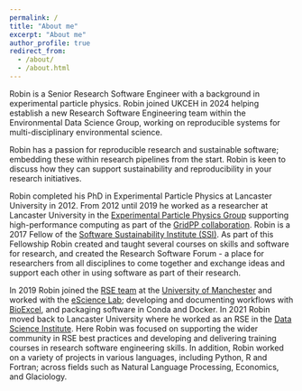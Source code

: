 ```yaml
---
permalink: /
title: "About me"
excerpt: "About me"
author_profile: true
redirect_from: 
  - /about/
  - /about.html
---
```


Robin is a Senior Research Software Engineer with a background in experimental particle physics.  Robin joined UKCEH in 2024 helping establish a new Research Software Engineering team within the Environmental Data Science Group, working on reproducible systems for multi-disciplinary environmental science.
 
Robin has a passion for reproducible research and sustainable software; embedding these within research pipelines from the start. Robin is keen to discuss how they can support sustainability and reproducibility in your research initiatives.
 
Robin completed his PhD in Experimental Particle Physics at Lancaster University in 2012.  From 2012 until 2019 he worked as a researcher at Lancaster University in the [Experimental Particle Physics Group](https://www.lancaster.ac.uk/physics/research/particle-and-accelerator-physics/experimental-particle-physics/) supporting high-performance computing as part of the [GridPP collaboration](https://www.gridpp.ac.uk/). Robin is a 2017 Fellow of the [Software Sustainability Institute (SSI)](https://www.software.ac.uk/). As part of this Fellowship Robin created and taught several courses on skills and software for research, and created the Research Software Forum - a place for researchers from all disciplines to come together and exchange ideas and support each other in using software as part of their research.  

In 2019 Robin joined the [RSE team](https://research-it.manchester.ac.uk/services/research-software-enginee) at the [University of Manchester](https://www.manchester.ac.uk/) and worked with the [eScience Lab](https://esciencelab.org.uk/); developing and documenting workflows with [BioExcel](https://bioexcel.eu/), and packaging software in Conda and Docker. In 2021 Robin moved back to Lancaster University where he worked as an RSE in the [Data Science Institute](https://www.lancaster.ac.uk/dsi/).  Here Robin was focused on supporting the wider community in RSE best practices and developing and delivering training courses in research software engineering skills. In addition,  Robin worked on a variety of projects in various languages, including Python, R and Fortran; across fields such as Natural Language Processing, Economics, and Glaciology.


